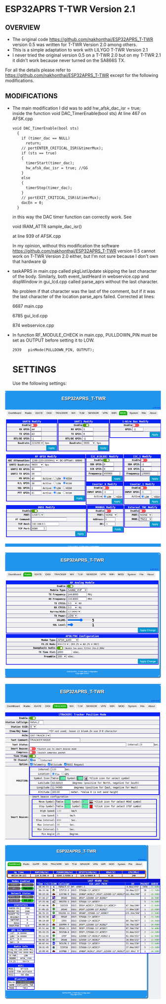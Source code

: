 # ESP32APRS T-TWR Version 2.1

## OVERVIEW

- The original code https://github.com/nakhonthai/ESP32APRS_T-TWR version 0.5 was written for T-TWR Version 2.0 among others.
- This is a simple adaptation to work with LILYGO T-TWR Version 2.1
- I never tried the original version 0.5 on a T-TWR 2.0 but on my T-TWR 2.1 it didn't work because never turned on the SA866S TX.

For all the details please refer to https://github.com/nakhonthai/ESP32APRS_T-TWR
except for the following modifications.

## MODIFICATIONS

- The main modification I did was to add     hw_afsk_dac_isr = true;  
  inside the function void DAC_TimerEnable(bool sts) At line 467 on AFSK.cpp

  ```
  void DAC_TimerEnable(bool sts)
    {
      if (timer_dac == NULL)
        return;
      // portENTER_CRITICAL_ISR(&timerMux);
      if (sts == true)
      {
        timerStart(timer_dac);
        hw_afsk_dac_isr = true; //GG
      }
      else
      {
        timerStop(timer_dac);
      }
      // portEXIT_CRITICAL_ISR(&timerMux);
      dacEn = 0;
    }
  ```
  
  in this way the DAC timer function can correctly work. See

  void IRAM_ATTR sample_dac_isr()

  at line 939 of AFSK.cpp

  In my opinion, without this modification the software https://github.com/nakhonthai/ESP32APRS_T-TWR version 0.5 cannot work on T-TWR Version 2.0 either, but I'm not sure because I don't own that hardware
😃

- taskAPRS in main.cpp called pkgListUpdate skipping the last character of the body.
  Similarly, both event_lastHeard in webservice.cpp and dispWindow in gui_lcd.cpp called parse_aprs without the last character.

  No problem if that character was the last of the comment, but if it was the last character of the location parse_aprs failed. Corrected at lines:

  6687 main.cpp
  
  6785 gui_lcd.cpp

  874 webservice.cpp

- In function RF_MODULE_CHECK in main.cpp, PULLDOWN_PIN must be set as OUTPUT before setting it to LOW.

  ```
  2939   pinMode(PULLDOWN_PIN, OUTPUT);
  ```

  # SETTINGS

  Use the following settings:

 ![images/MOD.png](images/MOD.png)

 ![images/Radio.png](images/Radio.png)
 
 ![images/Radio.png](images/TRACKER.png)

 ![images/DashBoard.png](images/DashBoard.png)
 
      

